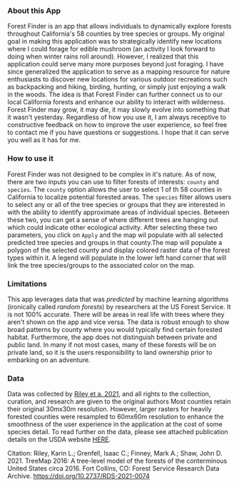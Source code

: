 
### About this App

Forest Finder is an app that allows individuals to dynamically explore forests 
throughout California's 58 counties by tree species or groups. My original goal in making this 
application was to strategically identify new locations where I could forage for edible mushroom
(an activity I look forward to doing when winter rains roll around). However, I realized that this
application could serve many more purposes beyond just foraging. I have since generalized the application to serve as
a mapping resource for nature enthusiasts to discover new locations for various outdoor recreations 
such as backpacking and hiking, birding, hunting, or simply just enjoying a walk in the woods. 
The idea is that Forest Finder can further connect us to our local California forests and enhance our ability
to interact with wilderness. Forest Finder may grow, it may die, it may slowly evolve into something that it
wasn't yesterday. Regardless of how you use it, I am always receptive to constructive feedback on how to improve the user 
experience, so feel free to contact me if you have questions or suggestions. I hope that it can serve you well as it has for me.

### How to use it

Forest Finder was not designed to be complex in it's nature. As of now, there are two inputs you can use to filter
forests of interests: `county` and `species`. The `county` option allows the user to select 1 of th 58 counties in
California to localize potential forested areas. The `species` filter allows users to select any or all of the tree 
species or groups that they are interested in with the ability to identify approximate areas of individual species. 
Between these two, you can get a sense of where different trees are hanging out which could indicate other ecological 
activity.  After selecting these two parameters, you click on `Apply` and the map wil populate with all selected predicted 
tree species and groups in that county.The map will populate a polygon of the selected county and display colored raster data 
of the forest types within it. A legend will populate in the lower left hand corner that will link the tree species/groups to 
the associated color on the map.


### Limitations

This app leverages data that was *predicted* by machine learning algorithms (ironically called *random forests*) by researchers 
at the US Forest Service. It is not 100% accurate. There will be areas in real life with trees where they aren't shown on the app and vice
versa. The data is robust enough to show broad patterns by county where you would typically find certain forested habitat.
Furthermore, the app does not distinguish between private and public land. In many if not most cases, many of these forests
will be on private land, so it is the users responsibility to land ownership prior to embarking on an adventure.

### Data

Data was collected by [Riley et a. 2021](https://www.fs.usda.gov/rds/archive/catalog/RDS-2021-0074), and all rights to the collection, curation, and research are given to the original authors 
Most counties retain their original 30mx30m resolution. However, larger rasters for heavily forested counties were resampled  to 60mx60m resolution to enhance the smoothness of the user 
experience in the application at the cost of some species detail. To read further on the data, please see attached publication details on the USDA website [HERE](https://data.fs.usda.gov/geodata/rastergateway/treemap/index.php).



Citation:
Riley, Karin L.; Grenfell, Isaac C.; Finney, Mark A.; Shaw, John D. 2021. TreeMap 2016: A tree-level model of the forests of the conterminous United States circa 2016. Fort Collins, CO: Forest Service Research Data Archive. https://doi.org/10.2737/RDS-2021-0074


